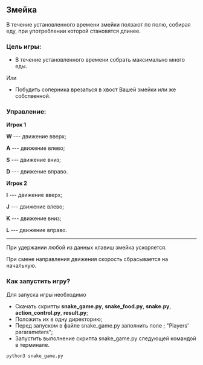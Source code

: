 ## Змейка
В течение установленного времени змейки ползают по полю,
собирая еду, при употреблении которой становятся длинее.



### Цель игры:
* В течение установленного времени
собрать максимально много еды.

Или

* Побудить соперника врезаться в хвост
Вашей змейки или же собственной.

### Управление:
**Игрок 1**

**W** --- движение вверх;

**A** --- движение влево;
 
**S** --- движение вниз;

**D** --- движение вправо.

**Игрок 2**

**I** --- движение вверх;

**J** --- движение влево;
 
**K** --- движение вниз;

**L** --- движение вправо.

---


При удержании любой из данных клавиш змейка ускоряется.

При смене направления движения скорость сбрасывается на начальную.
### Как запустить игру?
Для запуска игры необходимо 

* Скачать скрипты 
**snake_game.py**, 
**snake_food.py**,
**snake.py**, 
**action_control.py**,
**result.py**;
* Положить их в одну директорию;
* Перед запуском в файле snake_game.py заполнить поле ;
"Players' pararameters";
* Запустить выполнение скрипта snake_game.py
следующей командой в терминале.

```
python3 snake_game.py
```

